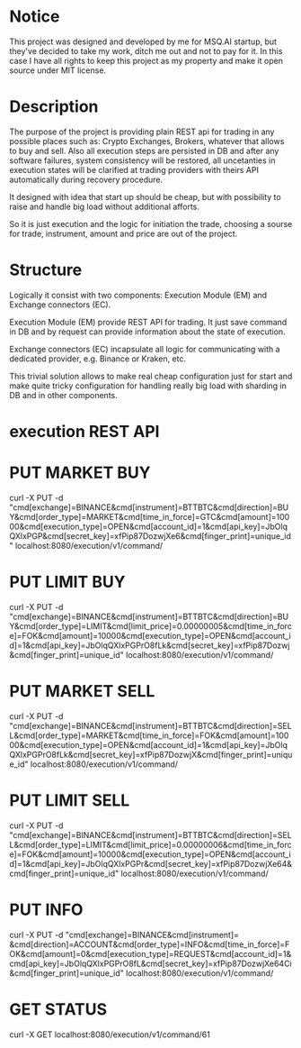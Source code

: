# Notice

This project was designed and developed by me for MSQ.AI startup, but they've decided to take my work, ditch me out and not to pay for it. In this case I have all rights to keep this project as my property and make it open source under MIT license.

# Description

The purpose of the project is providing plain REST api for trading in any possible places such as: Crypto Exchanges, Brokers, whatever that allows to buy and sell. Also all execution steps are persisted in DB and after any software failures, system consistency will be restored, all uncetanties in execution states will be clarified at trading providers with theirs API automatically during recovery procedure.

It designed with idea that start up should be cheap, but with possibility to raise and handle big load without additional afforts. 

So it is just execution and the logic for initiation the trade, choosing a sourse for trade, instrument, amount and price are out of the project.

# Structure

Logically it consist with two components: Execution Module (EM) and Exchange connectors (EC).

Execution Module (EM) provide REST API for trading. It just save command in DB and by request can provide information about the state of execution.

Exchange connectors (EC) incapsulate all logic for communicating with a dedicated provider, e.g. Binance or Kraken, etc.

This trivial solution allows to make real cheap configuration just for start and make quite tricky configuration for handling really big load with sharding in DB and in other components.



# execution REST API


# PUT MARKET BUY 

curl -X PUT -d "cmd[exchange]=BINANCE&cmd[instrument]=BTTBTC&cmd[direction]=BUY&cmd[order_type]=MARKET&cmd[time_in_force]=GTC&cmd[amount]=10000&cmd[execution_type]=OPEN&cmd[account_id]=1&cmd[api_key]=JbOlqQXlxPGP&cmd[secret_key]=xfPip87DozwjXe6&cmd[finger_print]=unique_id" localhost:8080/execution/v1/command/


# PUT LIMIT BUY 

curl -X PUT -d "cmd[exchange]=BINANCE&cmd[instrument]=BTTBTC&cmd[direction]=BUY&cmd[order_type]=LIMIT&cmd[limit_price]=0.00000005&cmd[time_in_force]=FOK&cmd[amount]=10000&cmd[execution_type]=OPEN&cmd[account_id]=1&cmd[api_key]=JbOlqQXlxPGPrO8fLk&cmd[secret_key]=xfPip87Dozwj&cmd[finger_print]=unique_id" localhost:8080/execution/v1/command/


# PUT MARKET SELL

curl -X PUT -d "cmd[exchange]=BINANCE&cmd[instrument]=BTTBTC&cmd[direction]=SELL&cmd[order_type]=MARKET&cmd[time_in_force]=FOK&cmd[amount]=10000&cmd[execution_type]=OPEN&cmd[account_id]=1&cmd[api_key]=JbOlqQXlxPGPrO8fLk&cmd[secret_key]=xfPip87DozwjX&cmd[finger_print]=unique_id" localhost:8080/execution/v1/command/


# PUT LIMIT SELL

curl -X PUT -d "cmd[exchange]=BINANCE&cmd[instrument]=BTTBTC&cmd[direction]=SELL&cmd[order_type]=LIMIT&cmd[limit_price]=0.00000006&cmd[time_in_force]=FOK&cmd[amount]=10000&cmd[execution_type]=OPEN&cmd[account_id]=1&cmd[api_key]=JbOlqQXlxPGPr&cmd[secret_key]=xfPip87DozwjXe64&cmd[finger_print]=unique_id" localhost:8080/execution/v1/command/


# PUT INFO

curl -X PUT -d "cmd[exchange]=BINANCE&cmd[instrument]= &cmd[direction]=ACCOUNT&cmd[order_type]=INFO&cmd[time_in_force]=FOK&cmd[amount]=0&cmd[execution_type]=REQUEST&cmd[account_id]=1&cmd[api_key]=JbOlqQXlxPGPrO8fL&cmd[secret_key]=xfPip87DozwjXe64Ci&cmd[finger_print]=unique_id" localhost:8080/execution/v1/command/


# GET STATUS

curl -X GET localhost:8080/execution/v1/command/61
